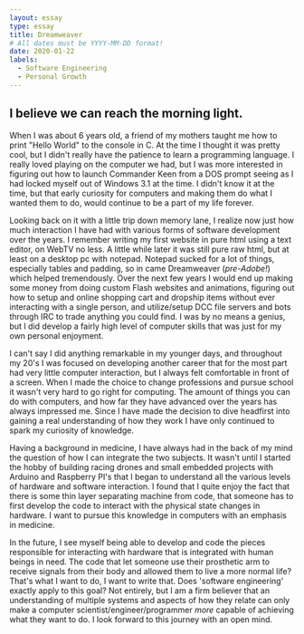 ```yaml
---
layout: essay
type: essay
title: Dreamweaver
# All dates must be YYYY-MM-DD format!
date: 2020-01-22
labels:
  - Software Engineering
  - Personal Growth
---
```


## I believe we can reach the morning light.

When I was about 6 years old, a friend of my mothers taught me how to print "Hello World" to the console in C. At the time I thought it was pretty cool, but I didn't really have the patience to learn a programming language. I really loved playing on the computer we had, but I was more interested in figuring out how to launch Commander Keen from a DOS prompt seeing as I had locked myself out of Windows 3.1 at the time. I didn't know it at the time, but that early curiosity for computers and making them do what I wanted them to do, would continue to be a part of my life forever.

Looking back on it with a little trip down memory lane, I realize now just how much interaction I have had with various forms of software development over the years. I remember writing my first website in pure html using a text editor, on WebTV no less. A little while later it was still pure raw html, but at least on a desktop pc with notepad. Notepad sucked for a lot of things, especially tables and padding, so in came Dreamweaver (*pre-Adobe!*) which helped tremendously. Over the next few years I would end up making some money from doing custom Flash websites and animations, figuring out how to setup and online shopping cart and dropship items without ever interacting with a single person, and utilize/setup DCC file servers and bots through IRC to trade anything you could find. I was by no means a genius, but I did develop a fairly high level of computer skills that was just for my own personal enjoyment.

I can't say I did anything remarkable in my younger days, and throughout my 20's I was focused on developing another career that for the most part had very little computer interaction, but I always felt comfortable in front of a screen. When I made the choice to change professions and pursue school it wasn't very hard to go right for computing. The amount of things you can do with computers, and how far they have advanced over the years has always impressed me. Since I have made the decision to dive headfirst into gaining a real understanding of how they work I have only continued to spark my curiosity of knowledge.

Having a background in medicine, I have always had in the back of my mind the question of how I can integrate the two subjects. It wasn't until I started the hobby of building racing drones and small embedded projects with Arduino and Raspberry PI's that I began to understand all the various levels of hardware and software interaction. I found that I quite enjoy the fact that there is some thin layer separating machine from code, that someone has to first develop the code to interact with the physical state changes in hardware. I want to pursue this knowledge in computers with an emphasis in medicine. 

In the future, I see myself being able to develop and code the pieces responsible for interacting with hardware that is integrated with human beings in need. The code that let someone use their prosthetic arm to receive signals from their body and allowed them to live a more normal life? That's what I want to do, I want to write that. Does 'software engineering' exactly apply to this goal? Not entirely, but I am a firm believer that an understanding of multiple systems and aspects of how they relate can only make a computer scientist/engineer/programmer *more* capable of achieving what they want to do. I look forward to this journey with an open mind.
